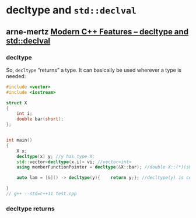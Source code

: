 # decltype and `std::declval`



## arne-mertz [Modern C++ Features – decltype and std::declval](https://arne-mertz.de/2017/01/decltype-declval/)



### decltype



So, `decltype` “returns” a type. It can basically be used wherever a type is needed:

```C++
#include <vector>
#include <iostream>

struct X
{
	int i;
	double bar(short);
};


int main()
{
	X x;
	decltype(x) y; //y has type X;
	std::vector<decltype(x.i)> vi; //vector<int>
	using memberFunctionPointer = decltype(&X::bar); //double X::(*)(short)

	auto lam = [&]() -> decltype(y){	return y;}; //decltype(y) is const X&

}
// g++ --std=c++11 test.cpp

```



### decltype returns
